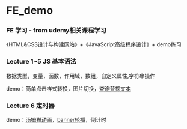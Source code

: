 # FE_demo

### FE 学习 - from udemy相关课程学习

《HTML&CSS设计与构建网站》+《JavaScript高级程序设计》+ demo练习

### Lecture 1~5 JS 基本语法
数据类型，变量，函数，作用域，数组，自定义属性,字符串操作

demo：简单点击样式转换，图片切换，[查询替换文本](http://htmlpreview.github.io/?https://github.com/KathyW666/JS_demo/blob/master/lectrue5/search_replace.html)

### Lecture 6 定时器
demo：[汤姆猫动画](http://htmlpreview.github.io/?https://github.com/KathyW666/JS_demo/blob/master/lecture6/class_7汤姆猫.html)，[banner轮播](http://htmlpreview.github.io/?https://github.com/KathyW666/JS_demo/blob/master/lecture6/class_6轮播图.html)，倒计时
